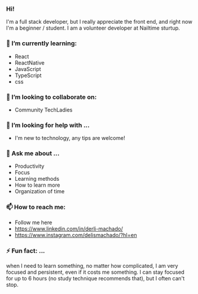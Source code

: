 ### Hi!
I'm a full stack developer,
but I really appreciate the front end,
and right now I'm a beginner / student.
I am a volunteer developer at Nailtime sturtup.         

### 🌱 I’m currently learning:
  - React
  - ReactNative
  - JavaScript
  - TypeScript
  - css
  
### 👯 I’m looking to collaborate on:
- Community TechLadies

### 🤔 I’m looking for help with ...
- I'm new to technology, any tips are welcome!

### 💬 Ask me about ...
- Productivity
- Focus
- Learning methods
- How to learn more
- Organization of time

### 📫 How to reach me:
- Follow me here 
- https://www.linkedin.com/in/derli-machado/
- https://www.instagram.com/delismachado/?hl=en


### ⚡ Fun fact: ...
when I need to learn something, no matter how complicated, I am very focused and persistent, even if it costs me something. I can stay focused for up to 6 hours (no study technique recommends that), but I often can't stop.

<!--
**Delismachado/DelisMachado** is a ✨ _special_ ✨ repository because its `README.md` (this file) appears on your GitHub profile.

Here are some ideas to get you started:

- 🔭 I’m currently working on Nailtime
- 🌱 I’m currently learning React, ReactNative, JavaScript, TypeScript, css
- 👯 I’m looking to collaborate on ...
- 🤔 I’m looking for help with ...
- 💬 Ask me about ...
- 📫 How to reach me: ...
- 😄 Pronouns: ...
- ⚡ Fun fact: ...
-->
